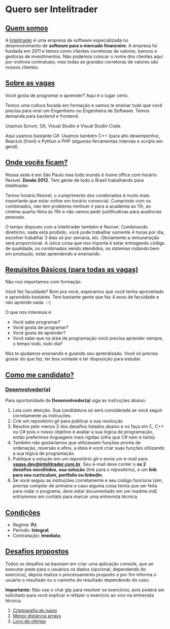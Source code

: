 # Quero ser Intelitrader

## [Quem somos](id:OqEhAIntelitrader)

A [Intelitrader](http://www.intelitrader.com.br) é uma empresa de software especializada no desenvolvimento de **software para o mercado financeiro**. A empresa foi fundada em 2011 e temos como clientes corretoras de valores, bancos e gestoras de investimentos. Não podemos colocar o nome dos clientes aqui por motivos contratuais, mas todas as grandes corretoras de valores são nossos clientes.

## [Sobre as vagas](id:SobreAsVagas)

Você gosta de programar e aprender? Aqui é o lugar certo.

Temos uma cultura focada em formação e vamos te ensinar tudo que você precisa para virar um Engenheiro ou Engenheira de Software. Temos demanda para backend e frontend.

Usamos Scrum, Git, Visual Studio e Visual Studio Code.

Aqui usamos bastante C#. Usamos também C++ (para alto desempenho), ReactJs (front) e Python e PHP (algumas ferramentas internas e scripts em geral).

## [Onde vocês ficam?](id:Localizacao)

Nossa sede é em São Paulo mas todo mundo é home office com horário flexível. **Desde 2012**. Tem gente de todo o Brasil trabalhando para Intelitrader.

Temos horário flexível, o cumprimento dos combinados é muito mais importante que estar online em horário comercial. Cumprindo com os combinados, não tem problema nenhum ir para a academia às 11h, ao cinema quarta-feira às 15h e não vamos pedir justificativas para ausências pessoais.

O tempo disposto com a Intelitrader também é flexível. Combinando direitinho, nada está proibido, você pode trabalhar somente 4 horas por dia, escolher trabalhar 3 dias só por semana, etc. Obviamente a remuneração será proporcional. A única coisa que nos importa é estar entregando código de qualidade, os combinados sendo atendidos, os sistemas rodando bem em produção, estar aprendendo e ensinando.

## [Requisitos Básicos (para todas as vagas)](id:RequisitosBasicos)

Não nos importamos com formação.

Você fez faculdade? Bom pra você, esperamos que você tenha aproveitado e aprendido bastante. Tem bastante gente que faz 4 anos de faculdade e não aprende nada. :-(

O que nos interessa é:

- Você sabe programar?
- Você gosta de programar?
- Você gosta de aprender?
- Você sabe que na área de programação você precisa aprender sempre, o tempo todo, todo dia?

Nós te ajudamos ensinando e guiando seu aprendizado. Você só precisa gostar do que faz, ter boa vontade e ter disposição para estudar.

## [Como me candidato?](id:ComoMeCandidato)

### [Desenvolvedor(a)](id:CandidaturaDev)

Para oportunidade de **Desenvolvedor(a)** siga as instruções abaixo:

1. Leia com atenção. Sua candidatura só será considerada se você seguir corretamente as instruções.
2. Crie um repositório git para publicar a sua resolução
3. Resolve pelo menos 2 dos desafios listados abaixo e os faça em C, C++ ou C# pois o nosso objetivo é avaliar a sua lógica de programação, então preferimos linguagens mais rígidas (olha que C# nem é tanto)
4. Também não gostaríamos que utilizassem funções pronta de ordenação, reversão e afins, a ideia é você criar suas funções utilizando a sua lógica de programação.
5. Publique a solução em um repositório git e envie um e-mail para **vagas.dev@intelitrader.com.br**. Seu e-mail deve conter o **os 2 desafios escolhidos**, **sua solução** (link para o repositório), e um **link para seu curriculum, portfolio ou linkedin**.
6. Se você seguiu as instruções corretamente e seu código funciona (sim, precisa compilar de primeira e caso alguma coisa tenha que ser feita para rodar o programa, deve estar documentado em um readme.md) entraremos em contato para marcar uma entrevista técnica.

## [Condições](id:CondicoesEDiferenciais)

- Regime: **PJ**;
- Período: **Integral**;
- Contratação: **Imediata**;

## [Desafios propostos](id:DesafiosPropostos)

Todos os desafios se baseiam em criar uma aplicação console, que ao executar pede para o usuários os dados (opcional, dependendo do exercício), depois realiza o processamento proposto e por fim informa o usuário o resultado ou o caminho do resultado dependendo do caso.

**Importante:** Não use o chat gtp para resolver os exercícios, pois poderá ser solicitado para você explicar e refazer o exercício ao vivo na entrevista técnica.

1. [Criptografia do navio](exercicios/criptografia_navio.md)
2. [Menor distancia arrays](exercicios/menor_distancia_array.md)
3. [Livro de ofertas](exercicios/livro_de_ofertas.md)
